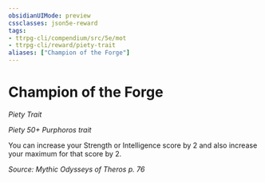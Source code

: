 ```yaml
---
obsidianUIMode: preview
cssclasses: json5e-reward
tags:
- ttrpg-cli/compendium/src/5e/mot
- ttrpg-cli/reward/piety-trait
aliases: ["Champion of the Forge"]
---
```

# Champion of the Forge
*Piety Trait*  

*Piety 50+ Purphoros trait*

You can increase your Strength or Intelligence score by 2 and also increase your maximum for that score by 2.

*Source: Mythic Odysseys of Theros p. 76*
